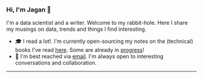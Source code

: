 ### Hi, I'm Jagan 👋

I'm a data scientist and a writer. 
Welcome to my rabbit-hole. Here I share my musings on data, trends and things I find interesting. 

- 🎓 I read a lot!. I'm currently open-sourcing my notes on the (technical) books I've read [here](https://fast-second.github.io/fast-second). Some are already in [progress](https://github.com/convolversandtransformers/homl2)!
- 🔭 I'm best reached via [email](jagans94@gmail.com). I'm always open to interesting conversations and collaboration.
---
